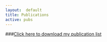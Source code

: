 ```yaml
---
layout:  default
title: Publications
active: pubs
---
```


<!-- {% include asw-pub-inc.html %} !-->

###[Click here to download my publication list](docs/asw-pubs.pdf) 
